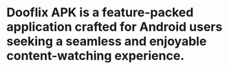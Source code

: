 #  Dooflix APK is a feature-packed application crafted for Android users seeking a seamless and enjoyable content-watching experience.
